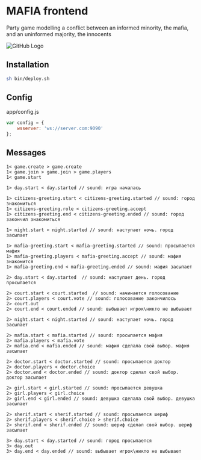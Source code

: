 # MAFIA frontend

Party game modelling a conflict between an informed minority, the mafia, and an uninformed majority, the innocents

![GitHub Logo](/blob/master/screen-1.png)

## Installation
```bash
sh bin/deploy.sh
```

## Config
app/config.js
````js
var config = {
    wsserver: 'ws://server.com:9090'
};
````

## Messages
````text
1< game.create > game.create
1< game.join > game.join > game.players
1< game.start
````

````text
1> day.start < day.started // sound: игра началась
````
````text
1> citizens-greeting.start < citizens-greeting.started // sound: город знакомиться
1> citizens-greeting.role < citizens-greeting.accept
1> citizens-greeting.end < citizens-greeting.ended // sound: город закончил знакомиться
````
````text
1> night.start < night.started // sound: наступает ночь. город засыпает
````
````text
1> mafia-greeting.start < mafia-greeting.started // sound: просыпается мафия
1> mafia-greeting.players < mafia-greeting.accept // sound: мафия знакомится
1> mafia-greeting.end < mafia-greeting.ended // sound: мафия засыпает
````
````text
2> day.start < day.started  // sound: наступает день. город просыпается
````
````text
2> court.start < court.started  // sound: начинается голосование
2> court.players < court.vote // sound: голосование закончилось
2> court.out
2> court.end < court.ended // sound: выбывает игрок\никто не выбывает
````
````text
2> night.start < night.started // sound: наступает ночь. город засыпает
````
````text
2> mafia.start < mafia.started // sound: просыпается мафия
2> mafia.players < mafia.vote
2> mafia.end < mafia.ended // sound: мафия сделала свой выбор. мафия засыпает
````
````text
2> doctor.start < doctor.started // sound: просыпается доктор
2> doctor.players < doctor.choice
2> doctor.end < doctor.ended // sound: доктор сделал свой выбор. доктор засыпает
````
````text
2> girl.start < girl.started // sound: просыпается девушка
2> girl.players < girl.choice
2> girl.end < girl.ended // sound: девушка сделала свой выбор. девушка засыпает
````
````text
2> sherif.start < sherif.started // sound: просыпается шериф
2> sherif.players < sherif.choice > sherif.choice
2> sherif.end < sherif.ended // sound: шериф сделал свой выбор. шериф засыпает
````
````text
3> day.start < day.started // sound: город просыпается
3> day.out
3> day.end < day.ended // sound: выбывает игрок\никто не выбывает
````